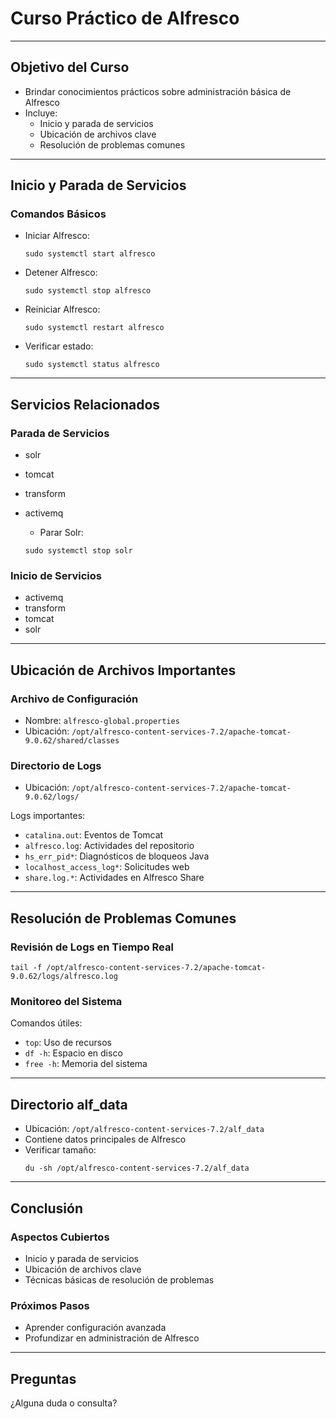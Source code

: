 # Curso Práctico de Alfresco

---

## Objetivo del Curso

- Brindar conocimientos prácticos sobre administración básica de Alfresco
- Incluye:
  - Inicio y parada de servicios
  - Ubicación de archivos clave
  - Resolución de problemas comunes

---

## Inicio y Parada de Servicios

### Comandos Básicos

- Iniciar Alfresco:
  ```
  sudo systemctl start alfresco
  ```

- Detener Alfresco:
  ```
  sudo systemctl stop alfresco
  ```

- Reiniciar Alfresco:
  ```
  sudo systemctl restart alfresco
  ```

- Verificar estado:
  ```
  sudo systemctl status alfresco
  ```

---

## Servicios Relacionados

### Parada de Servicios
- solr
- tomcat
- transform
- activemq

  - Parar Solr:
  ```
  sudo systemctl stop solr
  ```

### Inicio de Servicios
- activemq
- transform
- tomcat
- solr

---

## Ubicación de Archivos Importantes

### Archivo de Configuración
- Nombre: `alfresco-global.properties`
- Ubicación: `/opt/alfresco-content-services-7.2/apache-tomcat-9.0.62/shared/classes`

### Directorio de Logs
- Ubicación: `/opt/alfresco-content-services-7.2/apache-tomcat-9.0.62/logs/`

Logs importantes:
- `catalina.out`: Eventos de Tomcat
- `alfresco.log`: Actividades del repositorio
- `hs_err_pid*`: Diagnósticos de bloqueos Java
- `localhost_access_log*`: Solicitudes web
- `share.log.*`: Actividades en Alfresco Share

---

## Resolución de Problemas Comunes

### Revisión de Logs en Tiempo Real
```
tail -f /opt/alfresco-content-services-7.2/apache-tomcat-9.0.62/logs/alfresco.log
```

### Monitoreo del Sistema

Comandos útiles:
- `top`: Uso de recursos
- `df -h`: Espacio en disco
- `free -h`: Memoria del sistema

---

## Directorio alf_data

- Ubicación: `/opt/alfresco-content-services-7.2/alf_data`
- Contiene datos principales de Alfresco
- Verificar tamaño:
  ```
  du -sh /opt/alfresco-content-services-7.2/alf_data
  ```

---

## Conclusión

### Aspectos Cubiertos
- Inicio y parada de servicios
- Ubicación de archivos clave
- Técnicas básicas de resolución de problemas

### Próximos Pasos
- Aprender configuración avanzada
- Profundizar en administración de Alfresco

---

## Preguntas
¿Alguna duda o consulta?
